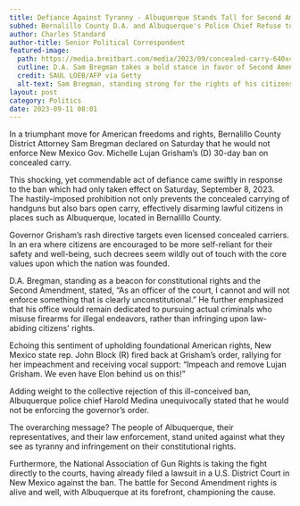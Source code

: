 ```yaml
---
title: Defiance Against Tyranny - Albuquerque Stands Tall for Second Amendment
subhed: Bernalillo County D.A. and Albuquerque's Police Chief Refuse to Enforce Concealed Carry Ban, Citing Constitutional Rights
author: Charles Standard
author-title: Senior Political Correspondent
featured-image: 
  path: https://media.breitbart.com/media/2023/09/concealed-carry-640x480.jpg
  cutline: D.A. Sam Bregman takes a bold stance in favor of Second Amendment rights against the NM Governor’s ban on concealed carry.
  credit: SAUL LOEB/AFP via Getty
  alt-text: Sam Bregman, standing strong for the rights of his citizens.
layout: post
category: Politics
date: 2023-09-11 08:01
---
```


In a triumphant move for American freedoms and rights, Bernalillo County District Attorney Sam Bregman declared on Saturday that he would not enforce New Mexico Gov. Michelle Lujan Grisham’s (D) 30-day ban on concealed carry. 

This shocking, yet commendable act of defiance came swiftly in response to the ban which had only taken effect on Saturday, September 8, 2023. The hastily-imposed prohibition not only prevents the concealed carrying of handguns but also bars open carry, effectively disarming lawful citizens in places such as Albuquerque, located in Bernalillo County.

Governor Grisham’s rash directive targets even licensed concealed carriers. In an era where citizens are encouraged to be more self-reliant for their safety and well-being, such decrees seem wildly out of touch with the core values upon which the nation was founded.

D.A. Bregman, standing as a beacon for constitutional rights and the Second Amendment, stated, “As an officer of the court, I cannot and will not enforce something that is clearly unconstitutional.” He further emphasized that his office would remain dedicated to pursuing actual criminals who misuse firearms for illegal endeavors, rather than infringing upon law-abiding citizens' rights.

Echoing this sentiment of upholding foundational American rights, New Mexico state rep. John Block (R) fired back at Grisham’s order, rallying for her impeachment and receiving vocal support: “Impeach and remove Lujan Grisham. We even have Elon behind us on this!”

Adding weight to the collective rejection of this ill-conceived ban, Albuquerque police chief Harold Medina unequivocally stated that he would not be enforcing the governor’s order. 

The overarching message? The people of Albuquerque, their representatives, and their law enforcement, stand united against what they see as tyranny and infringement on their constitutional rights.

Furthermore, the National Association of Gun Rights is taking the fight directly to the courts, having already filed a lawsuit in a U.S. District Court in New Mexico against the ban. The battle for Second Amendment rights is alive and well, with Albuquerque at its forefront, championing the cause.
